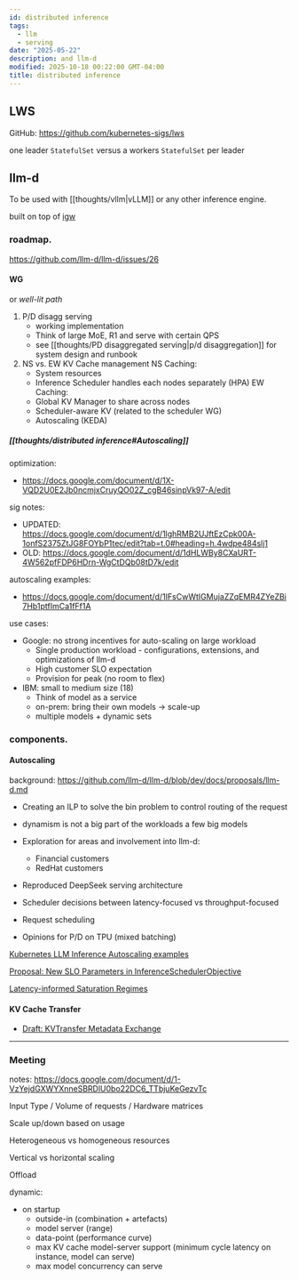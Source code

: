 ```yaml
---
id: distributed inference
tags:
  - llm
  - serving
date: "2025-05-22"
description: and llm-d
modified: 2025-10-18 00:22:00 GMT-04:00
title: distributed inference
---
```


## LWS

GitHub: https://github.com/kubernetes-sigs/lws

one leader `StatefulSet` versus a workers `StatefulSet` per leader

## llm-d

To be used with [[thoughts/vllm|vLLM]] or any other inference engine.

built on top of [igw](https://gateway-api-inference-extension.sigs.k8s.io/)

### roadmap.

https://github.com/llm-d/llm-d/issues/26

#### WG

or _well-lit path_

1. P/D disagg serving
   - working implementation
   - Think of large MoE, R1 and serve with certain QPS
   - see [[thoughts/PD disaggregated serving|p/d disaggregation]] for system design and runbook
2. NS vs. EW KV Cache management
   NS Caching:
   - System resources
   - Inference Scheduler handles each nodes separately (HPA)
     EW Caching:
   - Global KV Manager to share across nodes
   - Scheduler-aware KV (related to the scheduler WG)
   - Autoscaling (KEDA)

##### [[thoughts/distributed inference#Autoscaling]]

optimization:

- https://docs.google.com/document/d/1X-VQD2U0E2Jb0ncmjxCruyQO02Z_cgB46sinpVk97-A/edit

sig notes:

- UPDATED: https://docs.google.com/document/d/1lghRMB2UJftEzCpk00A-1onfS2375ZtJG8FOYbP1tec/edit?tab=t.0#heading=h.4wdpe484slj1
- OLD: https://docs.google.com/document/d/1dHLWBy8CXaURT-4W562pfFDP6HDrn-WgCtDQb08tD7k/edit

autoscaling examples:

- https://docs.google.com/document/d/1IFsCwWtIGMujaZZqEMR4ZYeZBi7Hb1ptfImCa1fFf1A

use cases:

- Google: no strong incentives for auto-scaling on large workload
  - Single production workload - configurations, extensions, and optimizations of llm-d
  - High customer SLO expectation
  - Provision for peak (no room to flex)
- IBM: small to medium size (18)
  - Think of model as a service
  - on-prem: bring their own models -> scale-up
  - multiple models + dynamic sets

### components.

#### Autoscaling

background: https://github.com/llm-d/llm-d/blob/dev/docs/proposals/llm-d.md

- Creating an ILP to solve the bin problem to control routing of the request
- dynamism is not a big part of the workloads a few big models

- Exploration for areas and involvement into llm-d:
  - Financial customers
  - RedHat customers

- Reproduced DeepSeek serving architecture
- Scheduler decisions between latency-focused vs throughput-focused
- Request scheduling
- Opinions for P/D on TPU (mixed batching)

[Kubernetes LLM Inference Autoscaling examples](https://docs.google.com/document/d/1IFsCwWtIGMujaZZqEMR4ZYeZBi7Hb1ptfImCa1fFf1A/edit?resourcekey=0-8lD1pc_wDVxiwyI8SIhBCw&tab=t.0#heading=h.msa1v1j90u)

[Proposal: New SLO Parameters in InferenceSchedulerObjective](https://docs.google.com/document/d/1j2KRAT68_FYxq1iVzG0xVL-DHQhGVUZBqiM22Hd_0hc/edit?resourcekey=0-5cSovS8QcRQNYXj0_kRMiw&tab=t.0#heading=h.emkaixupvf39)

[Latency-informed Saturation Regimes](https://docs.google.com/document/d/1iGHqdxRUDpiKwtJFr5tMCKM7RF6fbTfZBL7BTn6UkwA/edit?tab=t.0#heading=h.mdte0lq44ul4)

#### KV Cache Transfer

- [Draft: KVTransfer Metadata Exchange](https://docs.google.com/document/d/1zBkToR9XWjvBYLxu15JeoGpq16nH5sFFensZP_3lJQU/edit?tab=t.0#heading=h.qbyul3xs37d3)

---

### Meeting

notes: https://docs.google.com/document/d/1-VzYejdGXWYXnneSBRDlU0bo22DC6_TTbjuKeGezvTc

Input Type / Volume of requests / Hardware matrices

Scale up/down based on usage

Heterogeneous vs homogeneous resources

Vertical vs horizontal scaling

Offload

dynamic:

- on startup
  - outside-in (combination + artefacts)
  - model server (range)
  - data-point (performance curve)
  - max KV cache model-server support (minimum cycle latency on instance, model can serve)
  - max model concurrency can serve

